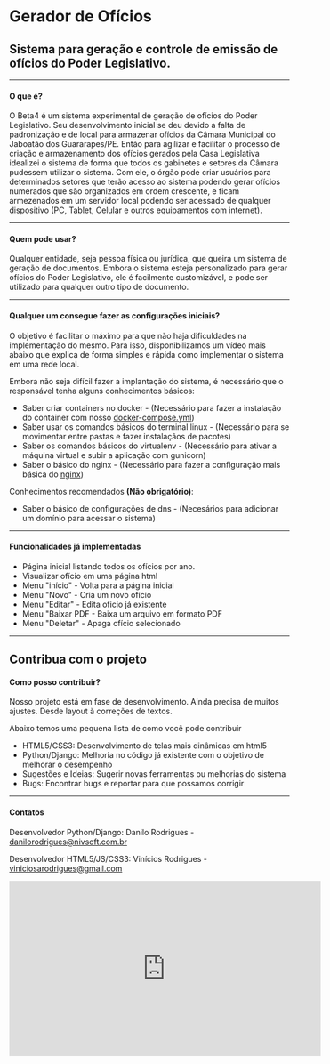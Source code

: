 <h1>Gerador de Ofícios</h1>

<h2>Sistema para geração e controle de emissão de ofícios do Poder Legislativo.</h2>

<hr>

<h4>O que é?</h4>

<p>O Beta4 é um sistema experimental de geração de ofícios do Poder Legislativo. Seu desenvolvimento inicial se deu devido a falta de padronização e de local para armazenar ofícios da Câmara Municipal do Jaboatão dos Guararapes/PE. Então para agilizar e facilitar o processo de criação e armazenamento dos ofícios gerados pela Casa Legislativa idealizei o sistema de forma que todos os gabinetes e setores da Câmara pudessem utilizar o sistema. Com ele, o órgão pode criar usuários para determinados setores que terão acesso ao sistema podendo gerar ofícios numerados que são organizados em ordem crescente, e ficam armezenados em um servidor local podendo ser acessado de qualquer dispositivo (PC, Tablet, Celular e outros equipamentos com internet).</p>

<hr>

<h4>Quem pode usar?</h4>

<p>Qualquer entidade, seja pessoa física ou jurídica, que queira um sistema de geração de documentos. Embora o sistema esteja personalizado para gerar ofícios do Poder Legislativo, ele é facilmente customizável, e pode ser utilizado para qualquer outro tipo de documento.</p>

<hr>

<h4>Qualquer um consegue fazer as configurações iniciais?</h4>

<p>O objetivo é facilitar o máximo para que não haja dificuldades na implementação do mesmo. Para isso, disponibilizamos um vídeo mais abaixo que explica de forma simples e rápida como implementar o sistema em uma rede local.</p>

<p>Embora não seja difícil fazer a implantação do sistema, é necessário que o responsável tenha alguns conhecimentos básicos:</p>

<ul>
  <li>Saber criar containers no docker - (Necessário para fazer a instalação do container com nosso <a href="https://github.com/daniloarodrigues/oficio/blob/master/docker-compose.yml">docker-compose.yml</a>)</li>
  <li>Saber usar os comandos básicos do terminal linux - (Necessário para se movimentar entre pastas e fazer instalaçãos de pacotes)</li>
  <li>Saber os comandos básicos do virtualenv - (Necessário para ativar a máquina virtual e subir a aplicação com gunicorn)</li>
  <li>Saber o básico do nginx - (Necessário para fazer a configuração mais básica do <a href="https://github.com/daniloarodrigues/oficio/blob/master/default.conf">nginx</a>)</li>
</ul>

<p>Conhecimentos recomendados <b>(Não obrigatório)</b>:</p>

<ul>
  <li>Saber o básico de configurações de dns - (Necesários para adicionar um domínio para acessar o sistema)</li>
</ul>

<hr>

<h4>Funcionalidades já implementadas</h4>

<ul>
  <li>Página inicial listando todos os ofícios por ano.</li>
  <li>Visualizar ofício em uma página html</li>
  <li>Menu "início" - Volta para a página inicial</li>
  <li>Menu "Novo" - Cria um novo ofício</li>
  <li>Menu "Editar" - Edita oficio já existente</li>
  <li>Menu "Baixar PDF - Baixa um arquivo em formato PDF</li>
  <li>Menu "Deletar" - Apaga ofício selecionado</li>
</ul>

<hr>

<h2>Contribua com o projeto</h2>

<h4>Como posso contribuir?</h4>

<p>Nosso projeto está em fase de desenvolvimento. Ainda precisa de muitos ajustes. Desde layout à correções de textos.</p>

<p>Abaixo temos uma pequena lista de como você pode contribuir</p>

<ul>
  <li>HTML5/CSS3: Desenvolvimento de telas mais dinâmicas em html5</li>
  <li>Python/Django: Melhoria no código já existente com o objetivo de melhorar o desempenho</li>
  <li>Sugestões e Ideias: Sugerir novas ferramentas ou melhorias do sistema</li>
  <li>Bugs: Encontrar bugs e reportar para que possamos corrigir</li>
</ul>

<hr>

<h4>Contatos</h4>

<p>Desenvolvedor Python/Django: Danilo Rodrigues - <a href="mailto:danilorodrigues@nivsoft.com.br?Subject=Beta4"> danilorodrigues@nivsoft.com.br</a></p>
<p>Desenvolvedor HTML5/JS/CSS3: Vinícios Rodrigues - <a href="mailto:viniciosarodrigues@gmail.com?Subject=Beta4"> viniciosarodrigues@gmail.com</a></p>

<iframe width="560" height="315" src="https://www.youtube.com/embed/la7QUvXANMw" frameborder="0" allow="autoplay; encrypted-media" allowfullscreen></iframe>